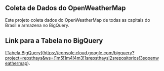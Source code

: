 ## Coleta de Dados do OpenWeatherMap

Este projeto coleta dados do OpenWeatherMap de todas as capitais do Brasil e armazena no BigQuery.

## Link para a Tabela no BigQuery
[[Tabela BigQuery](https://console.cloud.google.com/bigquery?project=seu_projeto_id&tabela=seu_dataset_id.seu_tabela_id)](https://console.cloud.google.com/bigquery?project=repsthays&ws=!1m5!1m4!4m3!1srepsthays!2srepositorios!3sopenweathermap).


